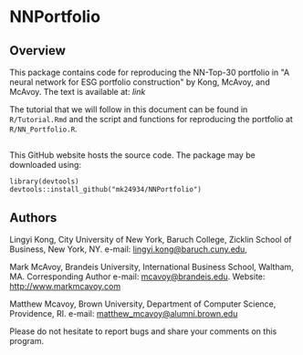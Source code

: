 # NNPortfolio

## Overview

This package contains code for reproducing the NN-Top-30 portfolio in "A neural network for ESG portfolio construction" by Kong, McAvoy, and McAvoy. The text is available at: *link* 

The tutorial that we will follow in this document can be found in `R/Tutorial.Rmd` and the script and functions for reproducing the portfolio at `R/NN_Portfolio.R`.

## 

This GitHub website hosts the source code. The package may be downloaded using:

```
library(devtools)
devtools::install_github("mk24934/NNPortfolio")
```

## Authors

Lingyi Kong, City University of New York, Baruch College, Zicklin School of Business, New York, NY.
e-mail: lingyi.kong@baruch.cuny.edu,

Mark McAvoy, Brandeis University, International Business School, Waltham, MA.
Corresponding Author
e-mail: mcavoy@brandeis.edu. 
Website: http://www.markmcavoy.com

Matthew Mcavoy, Brown University, Department of Computer Science, Providence, RI.
e-mail: matthew_mcavoy@alumni.brown.edu

Please do not hesitate to report bugs and share your comments on this program.
